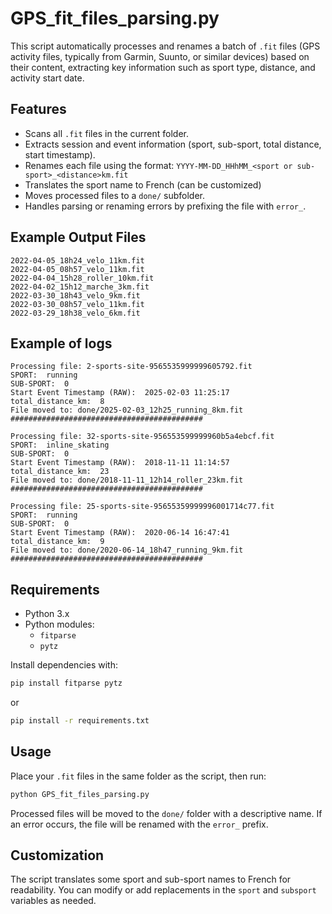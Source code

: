 # GPS_fit_files_parsing.py

This script automatically processes and renames a batch of `.fit` files (GPS activity files, typically from Garmin, Suunto, or similar devices) based on their content, extracting key information such as sport type, distance, and activity start date.

## Features
- Scans all `.fit` files in the current folder.
- Extracts session and event information (sport, sub-sport, total distance, start timestamp).
- Renames each file using the format:
  `YYYY-MM-DD_HHhMM_<sport or sub-sport>_<distance>km.fit`
- Translates the sport name to French (can be customized)
- Moves processed files to a `done/` subfolder.
- Handles parsing or renaming errors by prefixing the file with `error_`.

## Example Output Files
```
2022-04-05_18h24_velo_11km.fit
2022-04-05_08h57_velo_11km.fit
2022-04-04_15h28_roller_10km.fit
2022-04-02_15h12_marche_3km.fit
2022-03-30_18h43_velo_9km.fit
2022-03-30_08h57_velo_11km.fit
2022-03-29_18h38_velo_6km.fit
```

## Example of logs
```
Processing file: 2-sports-site-9565535999999605792.fit
SPORT:  running
SUB-SPORT:  0
Start Event Timestamp (RAW):  2025-02-03 11:25:17
total_distance_km:  8
File moved to: done/2025-02-03_12h25_running_8km.fit
###########################################

Processing file: 32-sports-site-956553599999960b5a4ebcf.fit
SPORT:  inline_skating
SUB-SPORT:  0
Start Event Timestamp (RAW):  2018-11-11 11:14:57
total_distance_km:  23
File moved to: done/2018-11-11_12h14_roller_23km.fit
###########################################

Processing file: 25-sports-site-95655359999996001714c77.fit
SPORT:  running
SUB-SPORT:  0
Start Event Timestamp (RAW):  2020-06-14 16:47:41
total_distance_km:  9
File moved to: done/2020-06-14_18h47_running_9km.fit
###########################################
```

## Requirements
- Python 3.x
- Python modules:
  - `fitparse`
  - `pytz`

Install dependencies with:
```bash
pip install fitparse pytz
```
or
```bash
pip install -r requirements.txt
```

## Usage
Place your `.fit` files in the same folder as the script, then run:
```bash
python GPS_fit_files_parsing.py
```

Processed files will be moved to the `done/` folder with a descriptive name.
If an error occurs, the file will be renamed with the `error_` prefix.

## Customization
The script translates some sport and sub-sport names to French for readability.
You can modify or add replacements in the `sport` and `subsport` variables as needed.
